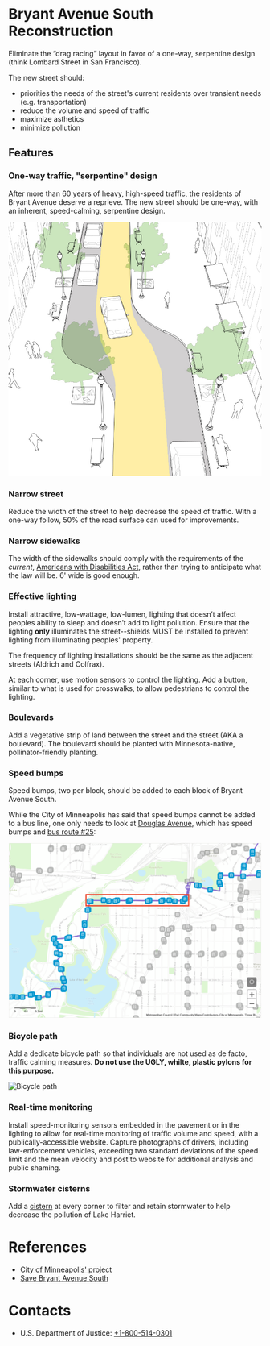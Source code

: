 # Bryant Avenue South Reconstruction

Eliminate the “drag racing” layout in favor of a one-way, serpentine design (think Lombard Street in San Francisco).

The new street should:

- priorities the needs of the street's current residents over transient needs (e.g. transportation)
- reduce the volume and speed of traffic
- maximize asthetics
- minimize pollution

## Features

### One-way traffic, "serpentine" design

After more than 60 years of heavy, high-speed traffic, the residents of Bryant Avenue deserve a reprieve.  The new street should be one-way, with an inherent, speed-calming, serpentine design.

![Chicane](./images/Chicane.jpg?raw=true)

### Narrow street
Reduce the width of the street to help decrease the speed of traffic.  With a one-way follow, 50% of the road surface can used for improvements.

### Narrow sidewalks

The width of the sidewalks should comply with the requirements of the *current*, [Americans with Disabilities Act](https://www.ada.gov), rather than trying to anticipate what the law will be.  6' wide is good enough.

### Effective lighting
Install attractive, low-wattage, low-lumen, lighting that doesn’t affect peoples ability to sleep and doesn’t add to light pollution.  Ensure that the lighting __only__ illuminates the street--shields MUST be installed to prevent lighting from illuminating peoples' property.  

The frequency of lighting installations should be the same as the adjacent streets (Aldrich and Colfrax).

At each corner, use motion sensors to control the lighting.  Add a button, similar to what is used for crosswalks, to allow pedestrians to control the lighting.

### Boulevards
Add a vegetative strip of land between the street and the street (AKA a boulevard).  The boulevard should be planted with Minnesota-native, pollinator-friendly planting.

### Speed bumps

Speed bumps, two per block, should be added to each block of Bryant Avenue South.  

While the City of Minneapolis has said that speed bumps cannot be added to a bus line, one only needs to look at [Douglas Avenue](https://duckduckgo.com/?t=ffnt&q=douglas+avenue+minneapolis&ia=maps&iaxm=maps), which has speed bumps and [bus route #25](https://www.metrotransit.org/route/25):

![Douglas Avenue](./images/Douglas_Avenue.png?raw=true)

### Bicycle path

Add a dedicate bicycle path so that individuals are not used as de facto, traffic calming measures.  __Do not use the UGLY, whilte, plastic pylons for this purpose.__

![Bicycle path](./images/Bicycle_Path.jpg?raw=true)

### Real-time monitoring

Install speed-monitoring sensors embedded in the pavement or in the lighting to allow for real-time monitoring of traffic volume and speed, with a publically-accessible website.  Capture photographs of drivers, including law-enforcement vehicles, exceeding two standard deviations of the speed limit and the mean velocity and post to website for additional analysis and public shaming.

### Stormwater cisterns

Add a [cistern](https://en.wikipedia.org/wiki/Cistern) at every corner to filter and retain stormwater to help decrease the pollution of Lake Harriet.

# References

- [City of Minneapolis' project](http://www.minneapolismn.gov/cip/futureprojects/bryant-ave-s-reconstruction)
- [Save Bryant Avenue South](https://savebryantavenue.home.blog/)

# Contacts
- U.S. Department of Justice: [+1-800-514-0301](tel:+1-800-514-0301)
